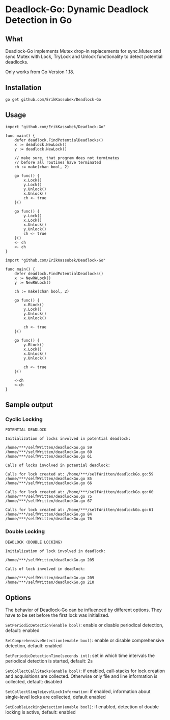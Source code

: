 # Deadlock-Go: Dynamic Deadlock Detection in Go

## What

Deadlock-Go implements Mutex drop-in replacements for 
sync.Mutex and sync.Mutex with Lock, TryLock and Unlock functionality to detect potential deadlocks.

Only works from Go Version 1.18.

## Installation
```
go get github.com/ErikKassubek/Deadlock-Go
```

## Usage
```
import "github.com/ErikKassubek/Deadlock-Go"

func main() {
	defer deadlock.FindPotentialDeadlocks()
	x := deadlock.NewLock()
	y := deadlock.NewLock()
	
	// make sure, that program does not terminates
	// before all routines have terminated
	ch := make(chan bool, 2)

	go func() {
		x.Lock()
		y.Lock()
		y.Unlock()
		x.Unlock()
		ch <- true
	}()

	go func() {
		y.Lock()
		x.Lock()
		x.Unlock()
		y.Unlock()
		ch <- true
	}()
	<- ch
	<- ch
}
```

```
import "github.com/ErikKassubek/Deadlock-Go"

func main() {
	defer deadlock.FindPotentialDeadlocks()
	x := NewRWLock()
	y := NewRWLock()

	ch := make(chan bool, 2)

	go func() {
		x.RLock()
		y.Lock()
		y.Unlock()
		x.Unlock()

		ch <- true
	}()

	go func() {
		y.RLock()
		x.Lock()
		x.Unlock()
		y.Unlock()

		ch <- true
	}()

	<-ch
	<-ch
}
```

## Sample output
### Cyclic Locking
```
POTENTIAL DEADLOCK

Initialization of locks involved in potential deadlock:

/home/***/selfWritten/deadlockGo.go 59
/home/***/selfWritten/deadlockGo.go 60
/home/***/selfWritten/deadlockGo.go 61

Calls of locks involved in potential deadlock:

Calls for lock created at: /home/***/selfWritten/deadlockGo.go:59
/home/***/selfWritten/deadlockGo.go 85
/home/***/selfWritten/deadlockGo.go 66

Calls for lock created at: /home/***/selfWritten/deadlockGo.go:60
/home/***/selfWritten/deadlockGo.go 75
/home/***/selfWritten/deadlockGo.go 67

Calls for lock created at: /home/***/selfWritten/deadlockGo.go:61
/home/***/selfWritten/deadlockGo.go 84
/home/***/selfWritten/deadlockGo.go 76
```

### Double Locking
```
DEADLOCK (DOUBLE LOCKING)

Initialization of lock involved in deadlock:

/home/***/selfWritten/deadlockGo.go 205

Calls of lock involved in deadlock:

/home/***/selfWritten/deadlockGo.go 209
/home/***/selfWritten/deadlockGo.go 210
```

## Options
The behavior of Deadlock-Go can be influenced by different options.
They have to be set before the first lock was initialized.

```SetPeriodicDetection(enable bool)```: enable or disable periodical detection, default: enabled

```SetComprehensiveDetection(enable bool)```: enable or disable comprehensive detection, default: enabled

```SetPeriodicDetectionTime(seconds int)```: set in which time intervals 
the periodical detection is started, default: 2s

```SetCollectCallStacks(enable bool)```: if enabled, call-stacks for lock 
creation and acquisitions are collected. Otherwise only file and line 
information is collected, default: disabled

```SetCollectSingleLevelLockInformation```: if enabled, information about single-level locks are collected, default enabled

```SetDoubleLockingDetection(enable bool)```: if enabled, detection of double locking is active, default: enabled
